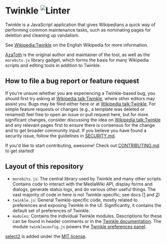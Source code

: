 # Twinkle ![Linter](https://github.com/azatoth/twinkle/workflows/Linter/badge.svg)

Twinkle is a JavaScript application that gives Wikipedians a quick way of performing common maintenance tasks, such as nominating pages for deletion and cleaning up vandalism.

See [Wikipedia:Twinkle][] on the English Wikipedia for more information.

[AzaToth][] is the original author and maintainer of the tool, as well as the `morebits.js` library gadget, which forms the basis for many Wikipedia scripts and editing tools in addition to Twinkle.

## How to file a bug report or feature request

If you're unsure whether you are experiencing a Twinkle-based bug, you should first try asking at [Wikipedia talk:Twinkle][], where other editors may assist you.  Bugs may be filed either here or at [Wikipedia talk:Twinkle][].  For simple feature requests or changes (e.g., a template was deleted or renamed) feel free to open an issue or pull request here, but for more significant changes, consider discussing the idea on [Wikipedia talk:Twinkle][] and any relevant pages first to ensure there is consensus for the change and to get broader community input.  If you believe you have found a security issue, follow the guidelines in [SECURITY.md](./SECURITY.md).

If you'd like to start contributing, awesome!  Check out [CONTRIBUTING.md](CONTRIBUTING.md) to get started!


## Layout of this repository

* `morebits.js`: The central library used by Twinkle and many other scripts. Contains code to interact with the MediaWiki API, display forms and dialogs, generate status logs, and do various other useful things. The vast majority of code in here is not Twinkle-specific; see docs ([1](https://azatoth.github.io/twinkle/Morebits.html) and [2](https://github.com/azatoth/twinkle/wiki/morebits))
* `twinkle.js`: General Twinkle-specific code, mostly related to preferences and exposing Twinkle in the UI. Significantly, it contains the default set of preferences of Twinkle.
* `modules`: Contains the individual Twinkle modules. Descriptions for these can be found in header comments or in the [Twinkle documentation][]. The module `twinkleconfig.js` powers the [Twinkle preferences panel][WP:TWPREFS].


[select2][] is added under the [MIT license](https://github.com/select2/select2/blob/develop/LICENSE.md).

[Wikipedia:Twinkle]: https://en.wikipedia.org/wiki/Wikipedia:Twinkle
[AzaToth]: https://en.wikipedia.org/wiki/User:AzaToth
[Wikipedia talk:Twinkle]: https://en.wikipedia.org/wiki/Wikipedia_talk:Twinkle
[Twinkle documentation]: https://en.wikipedia.org/wiki/Wikipedia:Twinkle/doc
[WP:TWPREFS]: https://en.wikipedia.org/wiki/Wikipedia:Twinkle/Preferences
[select2]: https://github.com/select2/select2
